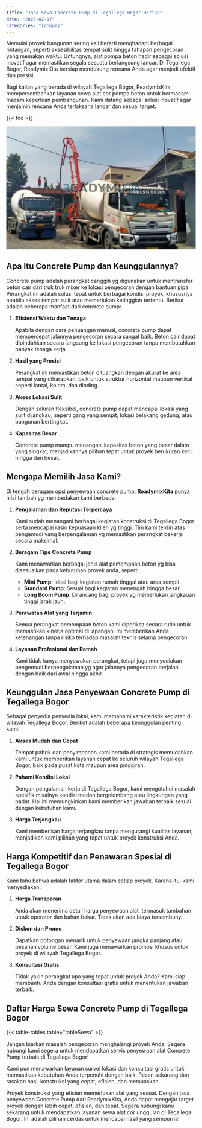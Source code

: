 ```yaml
---
title: "Jasa Sewa Concrete Pump di Tegallega Bogor Harian"
date: "2023-02-17"
categories: "[pompa]"
---
```


Memulai proyek bangunan sering kali berarti menghadapi berbagai rintangan, seperti aksesibilitas tempat sulit hingga tahapan pengecoran yang memakan waktu. Untungnya, alat pompa beton hadir sebagai solusi inovatif agar memastikan segala sesuatu berlangsung lancar. Di Tegallega Bogor, ReadymixKita bersiap mendukung rencana Anda agar menjadi efektif dan presisi.

Bagi kalian yang berada di wilayah Tegallega Bogor, ReadymixKita mempersembahkan layanan sewa alat cor pompa beton untuk bermacam-macam keperluan pembangunan. Kami datang sebagai solusi inovatif agar menjamin rencana Anda terlaksana lancar dan sesuai target.

{{< toc >}}

![Jasa Sewa Concrete Pump di Tegallega Bogor Harian](/images/pompa/sewa-pompa-20.jpg)

## Apa Itu Concrete Pump dan Keunggulannya?

Concrete pump adalah perangkat canggih yg digunakan untuk mentransfer beton cair dari truk truk mixer ke lokasi pengecoran dengan bantuan pipa. Perangkat ini adalah solusi tepat untuk berbagai kondisi proyek, khususnya apabila akses tempat sulit atau memerlukan ketinggian tertentu. Berikut adalah beberapa manfaat dari concrete pump:

1. **Efisiensi Waktu dan Tenaga**

   Apabila dengan cara penuangan manual, concrete pump dapat mempercepat jalannya pengecoran secara sangat baik. Beton cair dapat dipindahkan secara langsung ke lokasi pengecoran tanpa membutuhkan banyak tenaga kerja.

2. **Hasil yang Presisi**

   Perangkat ini memastikan beton dituangkan dengan akurat ke area tempat yang diharapkan, baik untuk struktur horizontal maupun vertikal seperti lantai, kolom, dan dinding.

3. **Akses Lokasi Sulit**

   Dengan saluran fleksibel, concrete pump dapat mencapai lokasi yang sulit dijangkau, seperti gang yang sempit, lokasi belakang gedung, atau bangunan bertingkat.

4. **Kapasitas Besar**

   Concrete pump mampu menangani kapasitas beton yang besar dalam yang singkat, menjadikannya pilihan tepat untuk proyek berukuran kecil hingga dan besar.

## Mengapa Memilih Jasa Kami?

Di tengah beragam opsi penyewaan concrete pump, **ReadymixKita** punya nilai tambah yg membedakan kami berbeda:

1. **Pengalaman dan Reputasi Terpercaya**

   Kami sudah menangani berbagai kegiatan konstruksi di Tegallega Bogor serta mencapai rasio kepuasaan klien yg tinggi. Tim kami terdiri atas pengemudi yang berpengalaman yg memastikan perangkat bekerja secara maksimal.

2. **Beragam Tipe Concrete Pump**

   Kami menawarkan berbagai jenis alat pemompaan beton yg bisa disesuaikan pada kebutuhan proyek anda, seperti:
   - **Mini Pump**: Ideal bagi kegiatan rumah tinggal atau area sempit.
   - **Standard Pump**: Sesuai bagi kegiatan menengah hingga besar.
   - **Long Boom Pump**: Dirancang bagi proyek yg memerlukan jangkauan tinggi jarak jauh.

3. **Perawatan Alat yang Terjamin**

   Semua perangkat pemompaan beton kami diperiksa secara rutin untuk memastikan kinerja optimal di lapangan. Ini memberikan Anda ketenangan tanpa risiko terhadap masalah teknis selama pengecoran.

4. **Layanan Profesional dan Ramah**

   Kami tidak hanya menyewakan perangkat, tetapi juga menyediakan pengemudi berpengalaman yg agar jalannya pengecoran berjalan dengan baik dari awal hingga akhir.

## Keunggulan Jasa Penyewaan Concrete Pump di Tegallega Bogor

Sebagai penyedia penyedia lokal, kami memahami karakteristik kegiatan di wilayah Tegallega Bogor. Berikut adalah beberapa keunggulan penting kami:

1. **Akses Mudah dan Cepat**

   Tempat pabrik dan penyimpanan kami berada di strategis memudahkan kami untuk memberikan layanan cepat ke seluruh wilayah Tegallega Bogor, baik pada pusat kota maupun area pinggiran.

2. **Pahami Kondisi Lokal**

   Dengan pengalaman kerja di Tegallega Bogor, kami mengetahui masalah spesifik misalnya kondisi medan bergelombang atau lingkungan yang padat. Hal ini memungkinkan kami memberikan jawaban terbaik sesuai dengan kebutuhan kami.

3. **Harga Terjangkau**

   Kami memberikan harga terjangkau tanpa mengurangi kualitas layanan, menjadikan kami pilihan yang tepat untuk proyek konstruksi Anda.

## Harga Kompetitif dan Penawaran Spesial di Tegallega Bogor

Kami tahu bahwa adalah faktor utama dalam setiap proyek. Karena itu, kami menyediakan:

1. **Harga Transparan**

   Anda akan menerima detail harga penyewaan alat, termasuk tambahan untuk operator dan bahan bakar. Tidak akan ada biaya tersembunyi.

2. **Diskon dan Promo**

   Dapatkan potongan menarik untuk penyewaan jangka panjang atau pesanan volume besar. Kami juga menawarkan promosi khusus untuk proyek di wilayah Tegallega Bogor.

3. **Konsultasi Gratis**

   Tidak yakin perangkat apa yang tepat untuk proyek Anda? Kami siap membantu Anda dengan konsultasi gratis untuk menentukan jawaban terbaik.

## Daftar Harga Sewa Concrete Pump di Tegallega Bogor

{{< table-tables table="tableSewa" >}}

Jangan biarkan masalah pengecoran menghalangi proyek Anda. Segera hubungi kami segera untuk mendapatkan servis penyewaan alat Concrete Pump terbaik di Tegallega Bogor!

Kami pun menawarkan layanan survei lokasi dan konsultasi gratis untuk memastikan kebutuhan Anda terpenuhi dengan baik. Pesan sekarang dan rasakan hasil konstruksi yang cepat, efisien, dan memuaskan.

Proyek konstruksi yang efisien memerlukan alat yang sesuai. Dengan jasa penyewaan Concrete Pump dari ReadymixKita, Anda dapat mengejar target proyek dengan lebih cepat, efisien, dan tepat. Segera hubungi kami sekarang untuk mendapatkan layanan sewa alat cor unggulan di Tegallega Bogor. Ini adalah pilihan cerdas untuk mencapai hasil yang sempurna!
